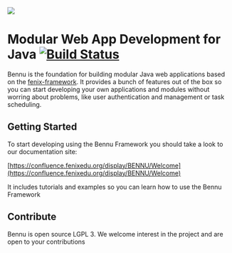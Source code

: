 ![](https://cloud.githubusercontent.com/assets/132118/5009829/70603546-6a63-11e4-96fc-9d88559fa600.png)

# Modular Web App Development for Java [![Build Status](https://travis-ci.org/FenixEdu/bennu.svg?branch=develop)](https://travis-ci.org/FenixEdu/bennu)

Bennu is the foundation for building modular Java web applications based on the [fenix-framework](http://fenix-framework.github.io/). It provides a bunch of features out of the box so you can start developing your own applications and modules without worring about problems, like user authentication and management or task scheduling.

## Getting Started

To start developing using the Bennu Framework you should take a look to our documentation site:

[https://confluence.fenixedu.org/display/BENNU/Welcome](https://confluence.fenixedu.org/display/BENNU/Welcome)

It includes tutorials and examples so you can learn how to use the Bennu Framework

## Contribute

Bennu is open source LGPL 3. We welcome interest in the project and are open to your contributions
